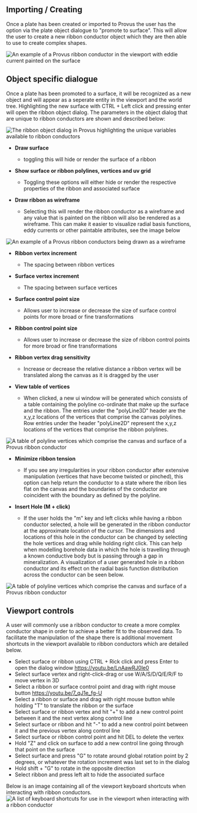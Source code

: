 ## Importing / Creating

Once a plate has been created or imported to Provus the user has the option via the plate object dialogue to "promote to surface". This will allow the user to create a new ribbon conductor object which they are then able to use to create complex shapes. 

![An example of a Provus ribbon conductor in the viewport with eddie current painted on the surface](../images/ribbon3.png)

## Object specific dialogue

Once a plate has been promoted to a surface, it will be recognized as a new object and will appear as a seperate entity in the viewport and the world tree. Highlighting the new surface with CTRL + Left click and pressing enter will open the ribbon object dialog. The parameters in the object dialog that are unique to ribbon conductors are shown and described below:

![The ribbon object dialog in Provus highlighting the unique variables available to ribbon conductors](../images/ribbon_dialog.png)

* **Draw surface**
    * toggling this will hide or render the surface of a ribbon

* **Show surface or ribbon polylines, vertices and uv grid**
    * Toggling these options will either hide or render the respective properties of the ribbon and associated surface

* **Draw ribbon as wireframe**
    * Selecting this will render the ribbon conductor as a wireframe and any value that is painted on the ribbon will also be rendered as a wireframe. This can make it easier to visualize radial basis functions, eddy currents or other paintable attributes, see the image below

![An example of a Provus ribbon conductors being drawn as a wireframe](../images/wireframe.png)

* **Ribbon vertex increment**
    * The spacing between ribbon vertices

* **Surface vertex increment**
    * The spacing between surface vertices 

* **Surface control point size**
    * Allows user to increase or decrease the size of surface control points for more broad or fine transformations

* **Ribbon control point size**
    * Allows user to increase or decrease the size of ribbon control points for more broad or fine transformations

* **Ribbon vertex drag sensitivity**
    * Increase or decrease the relative distance a ribbon vertex will be translated along the canvas as it is dragged by the user

* **View table of vertices**
    * When clicked, a new ui window will be generated which consists of a table containing the polyline co-ordinate that make up the surface and the ribbon. The entries under the "polyLine3D" header are the x,y,z locations of the vertices that comprise the canvas polylines. Row entries under the header "polyLine2D" represent the x,y,z locations of the vertices that comprise the ribbon polylines.

![A table of polyline vertices which comprise the canvas and surface of a Provus ribbon conductor](../images/ribbon_vertices.png)

* **Minimize ribbon tension**
    * If you see any irregularities in your ribbon conductor after extensive manipulation (vertices that have become twisted or pinched), this option can help return the conductor to a state where the ribon lies flat on the canvas and the boundaries of the conductor are coincident with the boundary as defined by the polyline.

* **Insert Hole (M + click)**
    * If the user holds the "m" key and left clicks while having a ribbon conductor selected, a hole will be generated in the ribbon conductor at the approximate location of the cursor. The dimensions and locations of this hole in the conductor can be changed by selecting the hole vertices and drag while holding right click. This can help when modelling borehole data in which the hole is travelling through a known conductive body but is passing through a gap in mineralization. A visualization of a user generated hole in a ribbon conductor and its effect on the radial basis function distribution across the conductor can be seen below.

![A table of polyline vertices which comprise the canvas and surface of a Provus ribbon conductor](../images/ribbonhole_mode_sep.png)

## Viewport controls 

A user will commonly use a ribbon conductor to create a more complex conductor shape in order to achieve a better fit to the observed data. To facilitate the manipulation of the shape there is additional movement shortcuts in the viewport available to ribbon conductors which are detailed below.

* Select surface or ribbon using CTRL + Rick click and press Enter to open the dialog window <https://youtu.be/LnAawRJ0le0>
* Select surface vertex and right-click-drag or use W/A/S/D/Q/E/R/F to move vertex in 3D 
* Select a ribbon or surface control point and drag with right mouse button <https://youtu.be/7_qJ1e_fg-U>
* Select a ribbon or surface and drag with right mouse button while holding "T" to translate the ribbon or the surface 
* Select surface or ribbon vertex and hit "+" to add a new control point between it and the next vertex along control line 
* Select surface or ribbon and hit "-" to add a new control point between it and the previous vertex along control line 
* Select surface or ribbon control point and hit DEL to delete the vertex 
* Hold "Z" and click on surface to add a new control line going through that point on the surface 
* Select surface and press "G" to rotate around global rotation point by 2 degrees, or whatever the rotation increment was last set to in the dialog 
* Hold shift + "G" to rotate in the opposite direction 
* Select ribbon and press left alt to hide the associated surface

Below is an image containing all of the viewport keyboard shortcuts when interacting with ribbon conductors.
![A list of keyboard shortcuts for use in the viewport when interacting with a ribbon conductor](../images/ribbon_shortcuts.png)